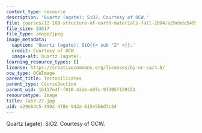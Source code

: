 ```yaml
---
content_type: resource
description: 'Quartz (agate): SiO2. Courtesy of OCW.'
file: courses/12-108-structure-of-earth-materials-fall-2004/a29ebdc54992478e942a615e5b6d7c34_lab3-27.jpg
file_size: 33617
file_type: image/jpeg
image_metadata:
  caption: 'Quartz (agate): SiO{{< sub "2" >}}.'
  credit: Courtesy of OCW.
  image-alt: Quartz (agate).
learning_resource_types: []
license: https://creativecommons.org/licenses/by-nc-sa/4.0/
ocw_type: OCWImage
parent_title: Tectosilicates
parent_type: CourseSection
parent_uid: 1b117e4f-f810-43eb-e97c-97305f139151
resourcetype: Image
title: lab3-27.jpg
uid: a29ebdc5-4992-478e-942a-615e5b6d7c34
---
```

Quartz (agate): SiO2. Courtesy of OCW.